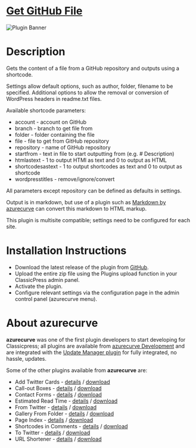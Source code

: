 # [Get GitHub File ](https://development.azurecurve.co.uk/classicpress-plugins/get-github-file/)
![Plugin Banner](/assets/pluginimages/banner-1544x500.png)

# Description

Gets the content of a file from a GitHub repository and outputs using a shortcode.

Settings allow default options, such as author, folder, filename to be specified. Additional options to allow the removal or conversion of WordPress headers in readme.txt files.

Available shortcode parameters:
* account - account on GitHub
* branch - branch to get file from
* folder - folder containing the file 
* file - file to get from GitHub repository
* repository - name of GitHub repository
* startfrom - text in file to start outputting from (e.g. # Description)
* htmlastext - 1 to output HTMl as text and 0 to output as HTML
* shortcodesastext - 1 to output shortcodes as text and 0 to output as shortcode
* wordpresstitles - remove/ignore/convert

All parameters except repository can be defined as defaults in settings.

Output is in markdown, but use of a plugin such as [Markdown by azurecurve](https://dev.azrcrv.co.uk/cp-m) can convert this markdown to HTML markup.

This plugin is multisite compatible; settings need to be configured for each site.

# Installation Instructions

 * Download the latest release of the plugin from [GitHub](https://github.com/azurecurve/azrcrv-get-github-file/releases/latest/).
 * Upload the entire zip file using the Plugins upload function in your ClassicPress admin panel.
 * Activate the plugin.
 * Configure relevant settings via the configuration page in the admin control panel (azurecurve menu).

# About azurecurve

**azurecurve** was one of the first plugin developers to start developing for Classicpress; all plugins are available from [azurecurve Development](https://development.azurecurve.co.uk/) and are integrated with the [Update Manager plugin](https://directory.classicpress.net/plugins/update-manager) for fully integrated, no hassle, updates.

Some of the other plugins available from **azurecurve** are:
 * Add Twitter Cards - [details](https://development.azurecurve.co.uk/classicpress-plugins/add-twitter-cards/) / [download](https://github.com/azurecurve/azrcrv-add-twitter-cards/releases/latest/)
 * Call-out Boxes - [details](https://development.azurecurve.co.uk/classicpress-plugins/call-out-boxes/) / [download](https://github.com/azurecurve/azrcrv-call-out-boxes/releases/latest/)
 * Contact Forms - [details](https://development.azurecurve.co.uk/classicpress-plugins/contact-forms/) / [download](https://github.com/azurecurve/azrcrv-contact-forms/releases/latest/)
 * Estimated Read Time - [details](https://development.azurecurve.co.uk/classicpress-plugins/estimated-read-time/) / [download](https://github.com/azurecurve/azrcrv-estimated-read-time/releases/latest/)
 * From Twitter - [details](https://development.azurecurve.co.uk/classicpress-plugins/from-twitter/) / [download](https://github.com/azurecurve/azrcrv-from-twitter/releases/latest/)
 * Gallery From Folder - [details](https://development.azurecurve.co.uk/classicpress-plugins/gallery-from-folder/) / [download](https://github.com/azurecurve/azrcrv-gallery-from-folder/releases/latest/)
 * Page Index - [details](https://development.azurecurve.co.uk/classicpress-plugins/page-index/) / [download](https://github.com/azurecurve/azrcrv-page-index/releases/latest/)
 * Shortcodes in Comments - [details](https://development.azurecurve.co.uk/classicpress-plugins/shortcodes-in-comments/) / [download](https://github.com/azurecurve/azrcrv-shortcodes-in-comments/releases/latest/)
 * To Twitter - [details](https://development.azurecurve.co.uk/classicpress-plugins/to-twitter/) / [download](https://github.com/azurecurve/azrcrv-to-twitter/releases/latest/)
 * URL Shortener - [details](https://development.azurecurve.co.uk/classicpress-plugins/url-shortener/) / [download](https://github.com/azurecurve/azrcrv-url-shortener/releases/latest/)
